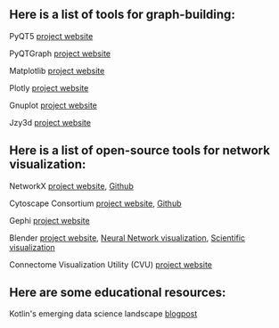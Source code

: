 ## Here is a list of tools for graph-building:
PyQT5 [project website](https://pypi.org/project/PyQt5/)

PyQTGraph [project website](http://www.pyqtgraph.org/)

Matplotlib [project website](https://matplotlib.org/)  

Plotly [project website](https://plot.ly/python/)  

Gnuplot [project website](http://www.gnuplot.info/)  

Jzy3d [project website](http://www.jzy3d.org/)  


## Here is a list of open-source tools for network visualization:  

NetworkX [project website](https://networkx.github.io/), [Github](https://github.com/networkx/networkx)  

Cytoscape Consortium [project website](https://cytoscape.org/), [Github](https://github.com/cytoscape)  

Gephi [project website](https://gephi.org/)  

Blender [project website](https://www.blender.org/), [Neural Network visualization](https://genn-team.github.io/neuron_visualisation/start.html), [Scientific visualization](https://www.cv.nrao.edu/~bkent/blender/)  

Connectome Visualization Utility (CVU) [project website](https://qiita.com/skyair55/items/19d5e517a2396778de7f)  


## Here are some educational resources:  

Kotlin's emerging data science landscape [blogpost](https://holgerbrandl.github.io/kotlin4ds_kotlin_night_frankfurt/emerging_kotlin_ds_ecosystem.html#1)  
